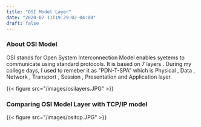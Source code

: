 ```yaml
---
title: "OSI Model Layer"
date: "2020-07-11T19:29:02-04:00"
draft: false
---
```

### About OSI Model
OSI stands for Open System Interconnection Model enables syetems to communicate using standard protocols. It is based on 7 layers . During my college days, I used to remeber it as "PDN-T-SPA" which is Physical , Data , Network , Transport , Session , Presentation and Application layer.

{{< figure src="/images/osilayers.JPG" >}}


### Comparing OSI Model Layer with TCP/IP model

{{< figure src="/images/ositcp.JPG" >}}